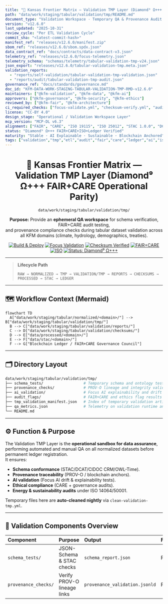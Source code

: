 ```yaml
---
title: "🧩 Kansas Frontier Matrix — Validation TMP Layer (Diamond⁹ Ω+++ FAIR+CARE Operational Parity)"
path: "data/work/staging/tabular/validation/tmp/README.md"
document_type: "Validation Workspace · Temporary QA & Provenance Audit Layer"
version: "v12.6.0"
last_updated: "2025-10-31"
review_cycle: "Per ETL Validation Cycle"
commit_sha: "<latest-commit-hash>"
manifest_ref: "releases/v12.6.0/manifest.zip"
sbom_ref: "releases/v12.6.0/sbom.spdx.json"
data_contract_ref: "docs/contracts/data-contract-v3.json"
telemetry_ref: "releases/v12.6.0/focus-telemetry.json"
telemetry_schema: "schemas/telemetry/tabular-validation-tmp-v24.json"
json_export: "releases/v12.6.0/tabular-validation-tmp.meta.json"
validation_reports:
  - "reports/self-validation/tabular-validation-tmp-validation.json"
  - "reports/audit/tabular-validation-tmp-audit.json"
governance_ref: "docs/standards/governance.md"
doc_id: "KFM-DATA-WORK-STAGING-TABULAR-VALIDATION-TMP-RMD-v12.6.0"
maintainers: ["@kfm-validation", "@kfm-data", "@kfm-ai"]
approvers: ["@kfm-governance", "@kfm-security", "@kfm-ethics"]
reviewed_by: ["@kfm-fair", "@kfm-architecture"]
ci_required_checks: ["focus-validate.yml", "checksum-verify.yml", "audit-ledger.yml", "docs-validate.yml"]
license: "CC-BY 4.0"
design_stage: "Operational / Validation Workspace Layer"
mcp_version: "MCP-DL v6.3"
alignment: ["FAIR", "CARE", "ISO 19115", "ISO 25012", "STAC 1.0.0", "DCAT 3.0", "AI-Coherence", "Blockchain Provenance"]
status: "Diamond⁹ Ω+++ FAIR+CARE+ISO+Ledger Verified"
maturity: "Stable · AI Explainable · Sustainable · Blockchain Anchored"
tags: ["validation","tmp","etl","audit","fair","care","ledger","ai","iso","governance"]
---
```


<div align="center">

# 🧩 Kansas Frontier Matrix — **Validation TMP Layer (Diamond⁹ Ω+++ FAIR+CARE Operational Parity)**  
`data/work/staging/tabular/validation/tmp/`

**Purpose:** Provide an **ephemeral QA workspace** for schema verification, FAIR+CARE audit testing,  
and provenance compliance checks during tabular dataset validation across all KFM domains (climate, hydrology, demographics, treaties).  

[![Build & Deploy](https://github.com/bartytime4life/Kansas-Frontier-Matrix/actions/workflows/site.yml/badge.svg)](../../../../../../.github/workflows/site.yml)
[![Focus Validation](https://github.com/bartytime4life/Kansas-Frontier-Matrix/actions/workflows/focus-validate.yml/badge.svg)]()
[![Checksum Verified](https://img.shields.io/badge/Checksum-SHA256%20Verified-success)]()
[![FAIR+CARE](https://img.shields.io/badge/FAIR%2BCARE-Validation%20Aligned-green)]()
[![ISO](https://img.shields.io/badge/ISO--25012%20·%2019115-Quality%20Certified-yellow)]()
[![Status: Diamond⁹ Ω+++](https://img.shields.io/badge/Status-Diamond⁹%20Ω%2B%2B%2B%20Validated-brightgreen)]()

</div>

---

> **Lifecycle Path**
> ```
> RAW → NORMALIZED → TMP → VALIDATION/TMP → REPORTS → CHECKSUMS → PROCESSED → STAC → LEDGER
> ```

---

## 🗺️ Workflow Context (Mermaid)

```mermaid
flowchart TD
  A["data/work/staging/tabular/normalized/<domain>/"] --> B["data/work/staging/tabular/validation/tmp/"]
  B --> C["data/work/staging/tabular/validation/reports/"]
  C --> D["data/work/staging/tabular/validation/checksums/"]
  D --> E["data/processed/<domain>/"]
  E --> F["data/stac/<domain>/"]
  F --> G["Blockchain Ledger / FAIR+CARE Governance Council"]
```

---

## 🗂️ Directory Layout

```bash
data/work/staging/tabular/validation/tmp/
├── schema_tests/                  # Temporary schema and ontology test outputs
├── provenance_checks/             # PROV-O lineage and integrity validation
├── ai_validation/                 # Focus AI explainability and drift tests
├── audit_flags/                   # FAIR+CARE and ethics flag results
├── tmp_validation_manifest.json   # Index of temporary validation artifacts
├── qa_metrics.json                # Telemetry on validation runtime and results
└── README.md
```

---

## ⚙️ Function & Purpose

The Validation TMP Layer is the **operational sandbox for data assurance**,  
performing automated and manual QA on all normalized datasets before permanent ledger registration.  
It ensures:
- **Schema conformance** (STAC/DCAT/CIDOC CRM/OWL-Time).  
- **Provenance traceability** (PROV-O / blockchain anchors).  
- **AI validation** (Focus AI drift & explainability tests).  
- **Ethical compliance** (CARE + governance audits).  
- **Energy & sustainability audits** under ISO 14064/50001.  

Temporary files here are **auto-cleaned nightly** via `clean-validation-tmp.yml`.

---

## 🧩 Validation Components Overview

| Component | Purpose | Output | Frequency | Retention |
|:--|:--|:--|:--|:--|
| `schema_tests/` | JSON-Schema & STAC checks | `schema_report.json` | Per ETL | 24 hrs |
| `provenance_checks/` | Verify PROV-O lineage links | `provenance_validation.jsonld` | Per ETL | 24 hrs |

